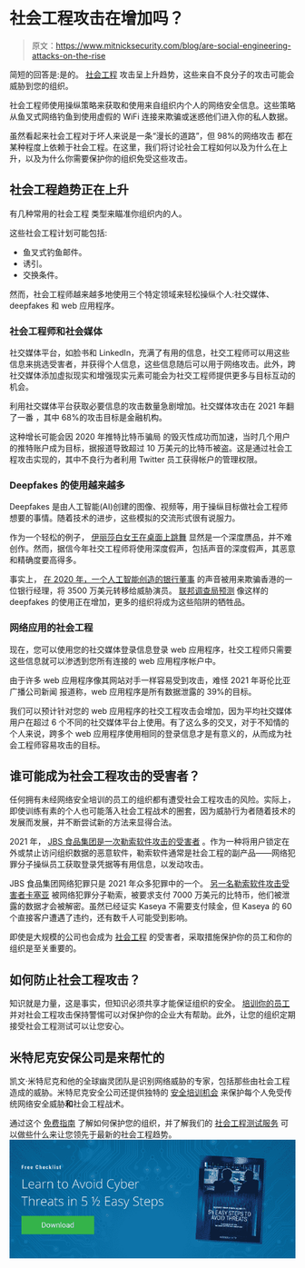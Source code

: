 # 社会工程攻击在增加吗？

> 原文：<https://www.mitnicksecurity.com/blog/are-social-engineering-attacks-on-the-rise>

简短的回答是:是的。 [社会工程](/blog/social-engineering-attacks) 攻击呈上升趋势，这些来自不良分子的攻击可能会威胁到您的组织。

社会工程师使用操纵策略来获取和使用来自组织内个人的网络安全信息。这些策略从鱼叉式网络钓鱼到使用虚假的 WiFi 连接来欺骗或迷惑他们进入你的私人数据。

虽然看起来社会工程对于坏人来说是一条“漫长的道路”，但 98%的网络攻击 都在某种程度上依赖于社会工程。在这里，我们将讨论社会工程如何以及为什么在上升，以及为什么你需要保护你的组织免受这些攻击。

## 社会工程趋势正在上升

有几种常用的社会工程 类型来瞄准你组织内的人。

这些社会工程计划可能包括:

*   鱼叉式钓鱼邮件。
*   诱引。
*   交换条件。

然而，社会工程师越来越多地使用三个特定领域来轻松操纵个人:社交媒体、deepfakes 和 web 应用程序。

### 社会工程师和社会媒体

社交媒体平台，如脸书和 LinkedIn，充满了有用的信息，社交工程师可以用这些信息来挑选受害者，并获得个人信息，这些信息随后可以用于网络攻击。此外，跨社交媒体添加虚拟现实和增强现实元素可能会为社交工程师提供更多与目标互动的机会。

利用社交媒体平台获取必要信息的攻击数量急剧增加。社交媒体攻击在 2021 年翻了一番 ，其中 68%的攻击目标是金融机构。

这种增长可能会因 2020 年推特比特币骗局 的毁灭性成功而加速，当时几个用户的推特账户成为目标，据报道导致超过 10 万美元的比特币被盗。这是通过社会工程攻击实现的，其中不良行为者利用 Twitter 员工获得帐户的管理权限。

### Deepfakes 的使用越来越多

Deepfakes 是由人工智能(AI)创建的图像、视频等，用于操纵目标做社会工程师想要的事情。随着技术的进步，这些模拟的交流形式很有说服力。

作为一个轻松的例子， [伊丽莎白女王在桌面上跳舞](https://www.youtube.com/watch?v=IvY-Abd2FfM) 显然是一个深度赝品，并不难创作。然而，据信今年社交工程师将使用深度假声，包括声音的深度假声，其恶意和精确度要高得多。

事实上， [在 2020 年，一个人工智能创造的银行董事](https://www.forbes.com/sites/thomasbrewster/2021/10/14/huge-bank-fraud-uses-deep-fake-voice-tech-to-steal-millions/?sh=eba6eb975591) 的声音被用来欺骗香港的一位银行经理，将 3500 万美元转移给威胁演员。 [联邦调查局预测](https://www.youtube.com/watch?v=gLoI9hAX9dw) 像这样的 deepfakes 的使用正在增加，更多的组织将成为这些陷阱的牺牲品。

### 网络应用的社会工程

现在，您可以使用您的社交媒体登录信息登录 web 应用程序，社交工程师只需要这些信息就可以渗透到您所有连接的 web 应用程序帐户中。

由于许多 web 应用程序像其网站对手一样容易受到攻击，难怪 2021 年哥伦比亚广播公司新闻 报道称，web 应用程序是所有数据泄露的 39%的目标。

我们可以预计针对您的 web 应用程序的社交工程攻击会增加，因为平均社交媒体用户在超过 6 个不同的社交媒体平台上使用[](https://backlinko.com/social-media-users)。有了这么多的交叉，对于不知情的个人来说，跨多个 web 应用程序使用相同的登录信息才是有意义的，从而成为社会工程师容易攻击的目标。

## 谁可能成为社会工程攻击的受害者？

任何拥有未经网络安全培训的员工的组织都有遭受社会工程攻击的风险。实际上，即使训练有素的个人也可能落入社会工程战术的圈套，因为威胁行为者随着技术的发展而发展，并不断尝试新的方法来显得合法。

2021 年， [JBS 食品集团是一次勒索软件攻击的受害者](/blog/an-overview-of-the-2021-jbs-meat-supplier-ransomware-attack) 。作为一种将用户锁定在外或禁止访问组织数据的恶意软件，勒索软件通常是社会工程的副产品——网络犯罪分子操纵员工获取登录凭据等有用信息，以发动攻击。

JBS 食品集团网络犯罪只是 2021 年众多犯罪中的一个。 [另一名勒索软件攻击受害者卡塞亚](/blog/an-overview-of-kaseya-the-biggest-ransomware-attack-on-record) 被网络犯罪分子勒索，被要求支付 7000 万美元的比特币，他们被泄露的数据才会被解密。虽然已经证实 Kaseya 不需要支付赎金，但 Kaseya 的 60 个直接客户遭遇了违约，还有数千人可能受到影响。

即使是大规模的公司也会成为 [社会工程](/social-engineering-strength-testing) 的受害者，采取措施保护你的员工和你的组织是至关重要的。

## 如何防止社会工程攻击？

知识就是力量，这是事实，但知识必须共享才能保证组织的安全。 [培训你的员工](/blog/social-engineering-training-what-youre-really-paying-for) 并对社会工程攻击保持警惕可以对保护你的企业大有帮助。此外，让您的组织定期接受社会工程测试可以让您安心。

## 米特尼克安保公司是来帮忙的

凯文·米特尼克和他的全球幽灵团队是识别网络威胁的专家，包括那些由社会工程造成的威胁。米特尼克安全公司还提供独特的 [安全培训机会](/kevin-mitnick-security-awareness-training) 来保护每个人免受传统网络安全威胁**和**社会工程战术。

通过这个 [免费指南](/lp-easy-steps-to-avoid-cyber-threats) 了解如何保护您的组织，并了解我们的 [社会工程测试服务](/security-services) 可以做些什么来让您领先于最新的社会工程趋势。[![New call-to-action](img/95ee2efaa0b0e1050f47338da41f7869.png)](https://cta-redirect.hubspot.com/cta/redirect/3875471/7f9b1de1-cf7c-4700-8892-cdf9402b32cf)
